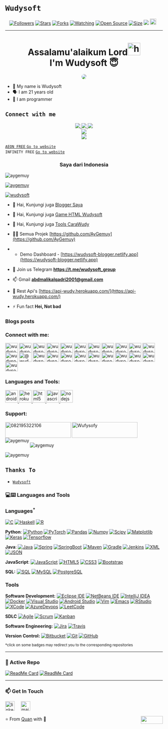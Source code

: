 # ```Wudysoft```
<p align="center">
<a href="https://github.com/AyGemuy/followers"><img title="Followers" src="https://img.shields.io/github/followers/AyGemuy?color=red&style=flat-square"></a>
<a href="https://github.com/AyGemuy/AyGemuy/stargazers/"><img title="Stars" src="https://img.shields.io/github/stars/AyGemuy/AyGemuy?color=blue&style=flat-square"></a>
<a href="https://github.com/AyGemuy/AyGemuy/network/members"><img title="Forks" src="https://img.shields.io/github/forks/AyGemuy/AyGemuy?color=red&style=flat-square"></a>
<a href="https://github.com/AyGemuy/AyGemuy/watchers"><img title="Watching" src="https://img.shields.io/github/watchers/AyGemuy/AyGemuy?label=Watchers&color=blue&style=flat-square"></a>
<a href="https://github.com/AyGemuy/AyGemuy"><img title="Open Source" src="https://badges.frapsoft.com/os/v2/open-source.svg?v=103"></a>
<a href="https://github.com/AyGemuy/AyGemuy/"><img title="Size" src="https://img.shields.io/github/repo-size/AyGemuy/AyGemuy?style=flat-square&color=green"></a>
<a href="https://hits.seeyoufarm.com"><img src="https://hits.seeyoufarm.com/api/count/incr/badge.svg?url=https%3A%2F%2Fgithub.com%2FAyGemuy%2FAyGemuy&count_bg=%2379C83D&title_bg=%23555555&icon=probot.svg&icon_color=%2300FF6D&title=hits&edge_flat=false"/></a>
<a href="https://github.com/AyGemuy/AyGemuy/graphs/commit-activity"><img height="20" src="https://img.shields.io/badge/Maintained%3F-yes-green.svg"></a>&nbsp;&nbsp;
</p>
<p align='center'>
    </p>

-------
<h1 align="center">Assalamu'alaikum Lord<img src="https://user-images.githubusercontent.com/1303154/88677602-1635ba80-d120-11ea-84d8-d263ba5fc3c0.gif" width="40px" alt="hi"><br>I'm Wudysoft 😇 </h1>
<p align="center">
  <img style="border-radius:15px;" src="https://i.pinimg.com/736x/8a/c5/18/8ac5183b841fb608516a588ca29c4439.jpg" /></>
</p>

- 👼 My name is Wudysoft 
- 🗣️ I am 21 years old 
- 🔭 I am programmer

## ```Connect with me```
<p align="center">
  <a href="https://wa.me/6282195322106"><img src="https://img.shields.io/badge/WhatsApp-25D366?style=for-the-badge&logo=whatsapp&logoColor=white" />
  <a href="https://www.facebook.com/profile.php?id=100015526687857"><img src="https://img.shields.io/badge/Facebook-%234267B2.svg?&style=for-the-badge&logo=facebook&logoColor=white" />
  <a href="https://t.me/wudysoft_group"><img src="https://img.shields.io/badge/Telegram-%230088cc.svg?&style=for-the-badge&logo=telegram&logoColor=white" /> <br>
  <a href="https://github.com/AyGemuy"><img src="https://img.shields.io/badge/-GitHub-black?style=flat-square&logo=github" /> <br>
  <a href="https://komarev.com/ghpvc/?username=AyGemuy&color=blue&style=flat-square&label=Profile+Dilihat"><img src="https://komarev.com/ghpvc/?username=AyGemuy&color=blue&style=flat-square&label=Profile+Dilihat" />

</p>

```AEON FREE```
[`Go to website`](http://web.aeonfree.com)<br>
```INFINITY FREE```
[`Go to website`](http://app.infinityfree.net)<br>

<h3 align="center">Saya dari Indonesia</h3>

<p align="left"> <img src="https://komarev.com/ghpvc/?username=aygemuy&label=Dilihat&color=ff0000&style=flat" alt="aygemuy" /> </p>

<p align="left"> <a href="https://github.com/ryo-ma/github-profile-trophy"><img src="https://github-profile-trophy.vercel.app/?username=aygemuy" alt="aygemuy" /></a> </p>

<p align="left"> <a href="https://twitter.com/wudysoft" target="blank"><img src="https://img.shields.io/twitter/follow/wudysoft?logo=twitter&style=for-the-badge" alt="wudysoft" /></a> </p>

- 🤝 Hai, Kunjungi juga [Blogger Saya](https://wudysoft-blogger.netlify.app)

- 🤝 Hai, Kunjungi juga [Game HTML Wudysoft](https://wudysoft-game.netlify.app)

- 🤝 Hai, Kunjungi juga [Tools CaraWudy](https://tools-carawudy.netlify.app)

- 👨‍💻 Semua Projek [https://github.com/AyGemuy](https://github.com/AyGemuy)

- - Demo Dashboard - [https://wudysoft-blogger.netlify.app](https://wudysoft-blogger.netlify.app)

- 💬 Join us Telegram **https://t.me/wudysoft_group**

- 📫 Gmail **abdmalikalqadri2001@gmail.com**

- 📄 Rest Api's [https://api-wudy.herokuapp.com/](https://api-wudy.herokuapp.com/)

- ⚡ Fun fact **Hei, Not bad**

### Blogs posts
<!-- BLOG-POST-LIST:START -->
<!-- BLOG-POST-LIST:END -->

<h3 align="left">Connect with me:</h3>
<p align="left">
<a href="https://codepen.io/wudysoft" target="blank"><img align="center" src="https://raw.githubusercontent.com/rahuldkjain/github-profile-readme-generator/master/src/images/icons/Social/codepen.svg" alt="wudysoft" height="30" width="40" /></a>
<a href="https://dev.to/wudysoft" target="blank"><img align="center" src="https://raw.githubusercontent.com/rahuldkjain/github-profile-readme-generator/master/src/images/icons/Social/devto.svg" alt="wudysoft" height="30" width="40" /></a>
<a href="https://twitter.com/wudysoft" target="blank"><img align="center" src="https://raw.githubusercontent.com/rahuldkjain/github-profile-readme-generator/master/src/images/icons/Social/twitter.svg" alt="wudysoft" height="30" width="40" /></a>
<a href="https://linkedin.com/in/wudysoft" target="blank"><img align="center" src="https://raw.githubusercontent.com/rahuldkjain/github-profile-readme-generator/master/src/images/icons/Social/linked-in-alt.svg" alt="wudysoft" height="30" width="40" /></a>
<a href="https://stackoverflow.com/users/wudysoft" target="blank"><img align="center" src="https://raw.githubusercontent.com/rahuldkjain/github-profile-readme-generator/master/src/images/icons/Social/stack-overflow.svg" alt="wudysoft" height="30" width="40" /></a>
<a href="https://codesandbox.com/wudysoft" target="blank"><img align="center" src="https://raw.githubusercontent.com/rahuldkjain/github-profile-readme-generator/master/src/images/icons/Social/codesandbox.svg" alt="wudysoft" height="30" width="40" /></a>
<a href="https://kaggle.com/wudysoft" target="blank"><img align="center" src="https://raw.githubusercontent.com/rahuldkjain/github-profile-readme-generator/master/src/images/icons/Social/kaggle.svg" alt="wudysoft" height="30" width="40" /></a>
<a href="https://fb.com/wudysoft" target="blank"><img align="center" src="https://raw.githubusercontent.com/rahuldkjain/github-profile-readme-generator/master/src/images/icons/Social/facebook.svg" alt="wudysoft" height="30" width="40" /></a>
<a href="https://instagram.com/wudysoft" target="blank"><img align="center" src="https://raw.githubusercontent.com/rahuldkjain/github-profile-readme-generator/master/src/images/icons/Social/instagram.svg" alt="wudysoft" height="30" width="40" /></a>
<a href="https://dribbble.com/wudysoft" target="blank"><img align="center" src="https://raw.githubusercontent.com/rahuldkjain/github-profile-readme-generator/master/src/images/icons/Social/dribbble.svg" alt="wudysoft" height="30" width="40" /></a>
<a href="https://www.behance.net/wudysoft" target="blank"><img align="center" src="https://raw.githubusercontent.com/rahuldkjain/github-profile-readme-generator/master/src/images/icons/Social/behance.svg" alt="wudysoft" height="30" width="40" /></a>
<a href="https://hashnode.com/wudysoft" target="blank"><img align="center" src="https://raw.githubusercontent.com/rahuldkjain/github-profile-readme-generator/master/src/images/icons/Social/hashnode.svg" alt="wudysoft" height="30" width="40" /></a>
<a href="https://medium.com/@wudysoft" target="blank"><img align="center" src="https://raw.githubusercontent.com/rahuldkjain/github-profile-readme-generator/master/src/images/icons/Social/medium.svg" alt="@wudysoft" height="30" width="40" /></a>
<a href="https://www.youtube.com/c/wudysoft" target="blank"><img align="center" src="https://raw.githubusercontent.com/rahuldkjain/github-profile-readme-generator/master/src/images/icons/Social/youtube.svg" alt="wudysoft" height="30" width="40" /></a>
<a href="https://www.codechef.com/users/wudysoft" target="blank"><img align="center" src="https://cdn.jsdelivr.net/npm/simple-icons@3.1.0/icons/codechef.svg" alt="wudysoft" height="30" width="40" /></a>
<a href="https://www.hackerrank.com/wudysoft" target="blank"><img align="center" src="https://raw.githubusercontent.com/rahuldkjain/github-profile-readme-generator/master/src/images/icons/Social/hackerrank.svg" alt="wudysoft" height="30" width="40" /></a>
<a href="https://codeforces.com/profile/wudysoft" target="blank"><img align="center" src="https://raw.githubusercontent.com/rahuldkjain/github-profile-readme-generator/master/src/images/icons/Social/codeforces.svg" alt="wudysoft" height="30" width="40" /></a>
<a href="https://www.leetcode.com/wudysoft" target="blank"><img align="center" src="https://raw.githubusercontent.com/rahuldkjain/github-profile-readme-generator/master/src/images/icons/Social/leet-code.svg" alt="wudysoft" height="30" width="40" /></a>
<a href="https://www.hackerearth.com/wudysoft" target="blank"><img align="center" src="https://raw.githubusercontent.com/rahuldkjain/github-profile-readme-generator/master/src/images/icons/Social/hackerearth.svg" alt="wudysoft" height="30" width="40" /></a>
<a href="https://auth.geeksforgeeks.org/user/wudysoft" target="blank"><img align="center" src="https://raw.githubusercontent.com/rahuldkjain/github-profile-readme-generator/master/src/images/icons/Social/geeks-for-geeks.svg" alt="wudysoft" height="30" width="40" /></a>
<a href="https://www.topcoder.com/members/wudysoft" target="blank"><img align="center" src="https://raw.githubusercontent.com/rahuldkjain/github-profile-readme-generator/master/src/images/icons/Social/topcoder.svg" alt="wudysoft" height="30" width="40" /></a>
<a href="https://discord.gg/wudysoft#4654" target="blank"><img align="center" src="https://raw.githubusercontent.com/rahuldkjain/github-profile-readme-generator/master/src/images/icons/Social/discord.svg" alt="wudysoft#4654" height="30" width="40" /></a>
<a href="/wudysoft" target="blank"><img align="center" src="https://raw.githubusercontent.com/rahuldkjain/github-profile-readme-generator/master/src/images/icons/Social/rss.svg" alt="wudysoft" height="30" width="40" /></a>
</p>

<h3 align="left">Languages and Tools:</h3>
<p align="left"> <a href="https://developer.android.com" target="_blank" rel="noreferrer"> <img src="https://raw.githubusercontent.com/devicons/devicon/master/icons/android/android-original-wordmark.svg" alt="android" width="40" height="40"/> </a> <a href="https://heroku.com" target="_blank" rel="noreferrer"> <img src="https://www.vectorlogo.zone/logos/heroku/heroku-icon.svg" alt="heroku" width="40" height="40"/> </a> <a href="https://www.w3.org/html/" target="_blank" rel="noreferrer"> <img src="https://raw.githubusercontent.com/devicons/devicon/master/icons/html5/html5-original-wordmark.svg" alt="html5" width="40" height="40"/> </a> <a href="https://developer.mozilla.org/en-US/docs/Web/JavaScript" target="_blank" rel="noreferrer"> <img src="https://raw.githubusercontent.com/devicons/devicon/master/icons/javascript/javascript-original.svg" alt="javascript" width="40" height="40"/> </a> <a href="https://nodejs.org" target="_blank" rel="noreferrer"> <img src="https://raw.githubusercontent.com/devicons/devicon/master/icons/nodejs/nodejs-original-wordmark.svg" alt="nodejs" width="40" height="40"/> </a> </p>

<h3 align="left">Support:</h3>
<p><a href="https://www.buymeacoffee.com/082195322106"> <img align="left" src="https://cdn.buymeacoffee.com/buttons/v2/default-yellow.png" height="50" width="210" alt="082195322106" /></a><a href="https://ko-fi.com/Wufysofy"> <img align="left" src="https://cdn.ko-fi.com/cdn/kofi3.png?v=3" height="50" width="210" alt="Wufysofy" /></a></p><br><br>

<p><img align="left" src="https://github-readme-stats.vercel.app/api/top-langs?username=aygemuy&show_icons=true&theme=dracula&locale=en&layout=compact" alt="aygemuy" /></p>

<p>&nbsp;<img align="center" src="https://github-readme-stats.vercel.app/api?username=aygemuy&show_icons=true&theme=dracula&locale=en" alt="aygemuy" /></p>

<p><img align="center" src="https://github-readme-streak-stats.herokuapp.com/?user=aygemuy&theme=dark" alt="aygemuy" /></p>

## ```Thanks To```
- [`Wudysoft`](https://api.whatsapp.com/send?phone=6282195322106&text=P%20bang)

### 💻:keyboard: Languages and Tools 

### Languages<sup>*</sup>

[![C](https://img.shields.io/badge/-A8B9CC?style=flat&logo=c&logoColor=white&link=https://github.com/AyGemuy)](https://github.com/AyGemuy)
[![Haskell](https://img.shields.io/badge/-Haskell-purple?style=flat&logo=haskell&logoColor=white&link=https://github.com/AyGemuy/AyGemuy)](https://github.com/AyGemuy/AyGemuy)
[![R](https://img.shields.io/badge/-R-blue?style=flat&logo=R&logoColor=white&link=https://github.com/AyGemuy/AyGemuy)](https://github.com/AyGemuy/AyGemuy)

  **Python**:
  [![Python](https://img.shields.io/badge/-Python-black?style=flat&logo=python&link=https://github.com/AyGemuy/Python-AWS-TradingAI)](https://github.com/AyGemuy/Python-AWS-TradingAI)
  [![PyTorch](https://img.shields.io/badge/-PyTorch-EE4C2C?style=flat&logo=PyTorch&logoColor=white&link=https://github.com/AyGemuy/Python-AWS-TradingAI)](https://github.com/AyGemuy/Python-AWS-TradingAI)
  [![Pandas](https://img.shields.io/badge/-Pandas-150458?style=flat&logo=Pandas&link=https://github.com/AyGemuy/Python-AWS-TradingAI)](https://github.com/AyGemuy/Python-AWS-TradingAI)
  [![Numpy](https://img.shields.io/badge/-Numpy-lightgray?style=flat&logo=Numpy&logoColor=white&link=https://github.com/AyGemuy/Python-AWS-TradingAI)](https://github.com/AyGemuy/Python-AWS-TradingAI)
  [![Scipy](https://img.shields.io/badge/-Scipy-blue?style=flat&logo=Scipy&logoColor=white&link=https://github.com/AyGemuy/Python-AWS-TradingAI)](https://github.com/AyGemuy/Python-AWS-TradingAI)
  [![Matplotlib](https://img.shields.io/badge/-Matplotlib-black?style=flat&logo=Matplotlib&logoColor=white&link=https://github.com/AyGemuy/Python-AWS-TradingAI)](https://github.com/AyGemuy/Python-AWS-TradingAI)
  [![Keras](https://img.shields.io/badge/-Keras-D00000?style=flat&logo=Keras&link=https://github.com/AyGemuy/Python-AWS-TradingAI)](https://github.com/AyGemuy/Python-AWS-TradingAI)
  [![Tensorflow](https://img.shields.io/badge/-Tensorflow-gray?style=flat&logo=tensorflow&link=https://github.com/AyGemuy/Python-AWS-TradingAI)](https://github.com/AyGemuy/Python-AWS-TradingAI) 

  **Java**: 
  [![Java](https://img.shields.io/badge/Java-orange?style=flat&logo=java&logoColor=white&link=https://github.com/AyGemuy/OOP-JAVA-and-Android-App-Developer)](https://github.com/AyGemuy/OOP-JAVA-and-Android-App-Developer) 
  [![Spring](https://img.shields.io/badge/-Spring-lightgray?style=flat&logo=spring&link=https://github.com/AyGemuy/Java-Web-Developer)](https://github.com/AyGemuy/Java-Web-Developer)
  [![SpringBoot](https://img.shields.io/badge/-Springboot-black?style=flat&logo=springboot&link=https://github.com/AyGemuy/Java-Web-Developer)](https://github.com/AyGemuy/Java-Web-Developer)
  [![Maven](https://img.shields.io/badge/Maven-C71A36?style=flat&logo=apache-maven&link=hhttps://github.com/AyGemuy/Java-Web-Developer)](https://github.com/AyGemuy/Java-Web-Developer) 
  [![Gradle](https://img.shields.io/badge/Gradle-02303A?style=flat&logo=gradle&link=hhttps://github.com/AyGemuy/Java-Web-Developer)](https://github.com/AyGemuy/Java-Web-Developer)
  [![Jenkins](https://img.shields.io/badge/Jenkins-gray?style=flat&logo=jenkins&link=hhttps://github.com/AyGemuy/Java-Web-Developer)](https://github.com/AyGemuy/Java-Web-Developer) 
  [![XML](https://img.shields.io/badge/-XML-orange?style=flat&logo=xml&link=https://github.com/AyGemuy/Java-Web-Developer)](https://github.com/AyGemuy/Java-Web-Developer)
  [![JSON](https://img.shields.io/badge/-JSON-lightgray?style=flat&logo=json&link=https://github.com/AyGemuy/Java-Web-Developer)](https://github.com/AyGemuy/Java-Web-Developer)

  **JavaScript**: 
  [![JavaScript](https://img.shields.io/badge/-JavaScript-black?style=flat&logo=javascript&link=https://github.com/AyGemuy/Front-End-Dev)](https://github.com/AyGemuy/Front-End-Dev)
  [![HTML5](https://img.shields.io/badge/-HTML5-E34F26?style=flat&logo=html5&logoColor=white&link=https://github.com/AyGemuy/Front-End-Dev)](https://github.com/AyGemuy/Front-End-Dev) 
  [![CSS3](https://img.shields.io/badge/-CSS3-1572B6?style=flat&logo=css3&link=https://github.com/AyGemuy/Front-End-Dev)](https://github.com/AyGemuy/Front-End-Dev) 
  [![Bootstrap](https://img.shields.io/badge/-Bootstrap-purple?style=flat&logo=bootstrap&link=https://github.com/AyGemuy/Front-End-Dev)](https://github.com/AyGemuy/Front-End-Dev) 

  **SQL:**
  [![SQL](https://img.shields.io/badge/-SQL-orange?style=flat&logo=sql&link=https://github.com/AyGemuy)](https://github.com/AyGemuy)
  [![MySQL](https://img.shields.io/badge/-MySQL-lightgray?style=flat&logo=mysql&link=https://github.com/AyGemuy)](https://github.com/AyGemuy)
  [![PostgreSQL](https://img.shields.io/badge/-PostgreSQL-blue?style=flat&logo=postgresql&link=https://github.com/AyGemuy)](https://github.com/AyGemuy)

### Tools

**Software Development:**
[![Eclipse IDE](https://img.shields.io/badge/-darkblue?style=flat&logo=Eclipse-IDE&logoColor=white&link=https://github.com/AyGemuy "Eclipse IDE")](https://github.com/AyGemuy)
[![NetBeans IDE](https://img.shields.io/badge/-1B6AC6?style=flat&logo=Apache-NetBeans-IDE&logoColor=white&link=https://github.com/AyGemuy "NetBeans IDE")](https://github.com/AyGemuy)
[![IntelliJ IDEA](https://img.shields.io/badge/-red?style=flat&logo=IntelliJ-IDEA&logoColor=white&link=https://github.com/AyGemuy "IntelliJ IDEA")](https://github.com/AyGemuy)
[![Docker](https://img.shields.io/badge/-2496ED?style=flat&logo=Docker&logoColor=white&link=https://github.com/AyGemuy "Docker")](https://github.com/AyGemuy)
[![Visual Studio](https://img.shields.io/badge/-007ACC?style=flat&logo=Visual-Studio-Code&logoColor=white&link=https://github.com/AyGemuy "Visual Studio")](https://github.com/AyGemuy)
[![Android Studio](https://img.shields.io/badge/-3DDC84?style=flat&logo=Android-Studio&logoColor=white&link=https://github.com/AyGemuy "Android Studio" )](https://github.com/AyGemuy)
[![Vim](https://img.shields.io/badge/-019733?style=flat&logo=Vim&logoColor=white&link=https://github.com/AyGemuy "Vim")](https://github.com/AyGemuy)
[![Emacs](https://img.shields.io/badge/-7F5AB6?style=flat&logo=GNU-Emacs&logoColor=white&link=https://github.com/AyGemuy "Emacs")](https://github.com/AyGemuy)
[![RStudio](https://img.shields.io/badge/-75AADB?style=flat&logo=RStudio&logoColor=white&link=https://github.com/AyGemuy "RStudio")](https://github.com/AyGemuy)
[![XCode](https://img.shields.io/badge/-1575F9?style=flat&logo=Xcode&logoColor=white&link=https://github.com/AyGemuy "XCode")](https://github.com/AyGemuy)
[![AzureDevops](https://img.shields.io/badge/-0175C2?style=flat&logo=azureDevops&logoColor=white&link=https://github.com/AyGemuy "AzureDevops")](https://github.com/AyGemuy)
[![LeetCode](https://img.shields.io/badge/-02569B?style=flat&logo=leetCode&logoColor=white&link=https://github.com/AyGemuy "LeetCode")](https://github.com/AyGemuy)

**SDLC**
[![Agile](https://img.shields.io/badge/Agile-blue?style=flat&logo=Agile&logoColor=white&link=https://github.com/AyGemuy "Agile")](https://github.com/AyGemuy) [![Scrum](https://img.shields.io/badge/Scrum-green?style=flat&logo=Scrum&logoColor=white&link=https://github.com/AyGemuy "Scrum")](https://github.com/AyGemuy) [![Kanban](https://img.shields.io/badge/Kanban-red?style=flat&logo=Kanban&logoColor=white&link=https://github.com/AyGemuy "Kanban")](https://github.com/AyGemuy)

**Software Engineering:**
[![Jira](https://img.shields.io/badge/-Jira-0052CC?style=flat&logo=jira&logoColor=white&link=https://github.com/AyGemuy)](https://github.com/AyGemuy)
[![Travis](https://img.shields.io/badge/-Travis-red?style=flat&logo=travis&logoColor=white&link=https://github.com/AyGemuy)](https://github.com/AyGemuy) 

**Version Control:**
[![Bitbucket](https://img.shields.io/badge/-Bitbucket-blue?style=flat&logo=bitbucket&link=https://github.com/AyGemuy)](https://github.com/AyGemuy)
[![Git](https://img.shields.io/badge/-Git-black?style=flat&logo=git&link=https://github.com/AyGemuy)](https://github.com/AyGemuy) 
[![GitHub](https://img.shields.io/badge/-GitHub-181717?style=flat&logo=github&link=https://github.com/AyGemuy)](https://github.com/AyGemuy)

<sup>*click on some badges may redirect you to the corresponding repositories</sup>

---
### 👀 Active Repo
[![ReadMe Card](https://github-readme-stats.vercel.app/api/pin/?username=AyGemuy&repo=AyGemuy&theme=radical "AyGemuy")](https://github.com/AyGemuy/AyGemuy)
[![ReadMe Card](https://github-readme-stats.vercel.app/api/pin/?username=AyGemuy&repo=Dmin-Dashboard-v23&theme=highcontrast "Dmin-Dashboard-v23")](https://github.com/AyGemuy/Dmin-Dashboard-v23)

<!-- ### 🏆 Github Status
![Top Used Language](https://github-readme-stats.vercel.app/api/top-langs/?username=AyGemuy&show_icons=true&theme=tokyonight&hide_border=true)
![My Github Status](https://github-readme-stats.vercel.app/api?username=AyGemuy&show_icons=true&theme=shades-of-purple&hide_border=true) -->

 ---
### 📫 Get In Touch
<!--[![LinkedIn](https://www.vectorlogo.zone/logos/linkedin/linkedin-icon.svg "quan-le-5932b8160")](https://www.linkedin.com/in/quan-le-5932b8160/)-->
<a href="mailto:qle2@hawk.iit.edu"><img src="https://www.vectorlogo.zone/logos/linkedin/linkedin-icon.svg" width="30px" alt="linkedin"></a>
&nbsp; &nbsp;
<a href="mailto:qle2@hawk.iit.edu"><img src="https://www.vectorlogo.zone/logos/gmail/gmail-icon.svg" width="30px" alt="mail"></a> 
&nbsp; &nbsp;
 
⭐️ From [Quan](https://github.com/AyGemuy) with :sparkling_heart: 
<img align="right" width="70" height="25" src="https://visitor-badge.glitch.me/badge?page_id=quananhle.quananhle0">
